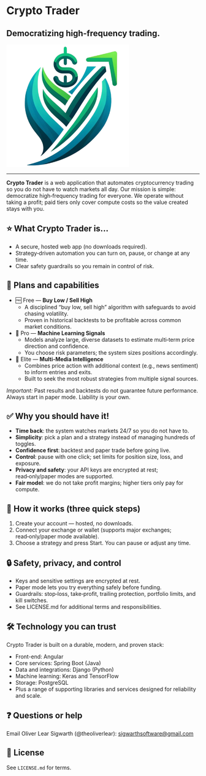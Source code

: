 # Crypto Trader
## Democratizing high‑frequency trading.

<img src="Crypto-Trader-Assets/src/main/resources/assets/images/logos/crypto_trader/crypto_trader_logo_cropped_transparent.png" alt="Crypto Trader Logo" width="320">

---

**Crypto Trader** is a web application that automates cryptocurrency trading 
so you do not have to watch markets all day. Our mission is simple: 
democratize high‑frequency trading for everyone. We operate without taking a 
profit; paid tiers only cover compute costs so the value created stays with
you.

## ⭐️ What Crypto Trader is...
- A secure, hosted web app (no downloads required).
- Strategy‑driven automation you can turn on, pause, or change at any time.
- Clear safety guardrails so you remain in control of risk.

## 🧭 Plans and capabilities
- 🆓 Free — **Buy Low / Sell High**
  - A disciplined “buy low, sell high” algorithm with safeguards to avoid
    chasing volatility.
  - Proven in historical backtests to be profitable across common market
    conditions.
- 🧠 Pro — **Machine Learning Signals**
  - Models analyze large, diverse datasets to estimate multi‑term price 
    direction and confidence.
  - You choose risk parameters; the system sizes positions accordingly.
- 📰 Elite — **Multi‑Media Intelligence**
  - Combines price action with additional context (e.g., news sentiment) to
    inform entries and exits.
  - Built to seek the most robust strategies from multiple signal sources.

_Important:_ Past results and backtests do not guarantee future performance. 
Always start in paper mode. Liability is your own.

## ✅ Why you should have it!
- **Time back**: the system watches markets 24/7 so you do not have to.
- **Simplicity**: pick a plan and a strategy instead of managing hundreds of toggles.
- **Confidence first**: backtest and paper trade before going live.
- **Control**: pause with one click; set limits for position size, loss, and exposure.
- **Privacy and safety**: your API keys are encrypted at rest; read‑only/paper modes are supported.
- **Fair model**: we do not take profit margins; higher tiers only pay for compute.

## 🚀 How it works (three quick steps)
1. Create your account — hosted, no downloads.
2. Connect your exchange or wallet (supports major exchanges; read‑only/paper mode available).
3. Choose a strategy and press Start. You can pause or adjust any time.

## 🔒 Safety, privacy, and control
- Keys and sensitive settings are encrypted at rest.
- Paper mode lets you try everything safely before funding.
- Guardrails: stop‑loss, take‑profit, trailing protection, portfolio limits,
  and kill switches.
- See LICENSE.md for additional terms and responsibilities.

## 🛠️ Technology you can trust
Crypto Trader is built on a durable, modern, and proven stack:
- Front-end: Angular
- Core services: Spring Boot (Java)
- Data and integrations: Django (Python)
- Machine learning: Keras and TensorFlow
- Storage: PostgreSQL
- Plus a range of supporting libraries and services designed for reliability
  and scale.

## ❓ Questions or help
Email Oliver Lear Sigwarth (@theoliverlear): [sigwarthsoftware@gmail.com](mailto:sigwarthsoftware@gmail.com)

## 📄 License
See `LICENSE.md` for terms.